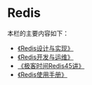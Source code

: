 # Redis

本栏的主要内容如下：

- [《Redis设计与实现》](./redis设计与实现.md)
- [《Redis开发与运维》](./redis开发与运维.md)
- [《极客时间Redis45讲》](./redis45讲.md)
- [《Redis使用手册》](./option-api.md)